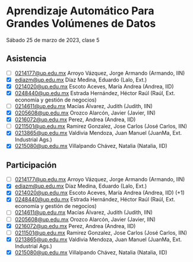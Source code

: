 Aprendizaje Automático Para Grandes Volúmenes de Datos
======================================================

Sábado 25 de marzo de 2023, clase 5

Asistencia
----------

- [ ] 0214177@up.edu.mx Arroyo Vázquez, Jorge Armando (Armando, IIN) 
- [x] ediazm@up.edu.mx  Díaz Medina, Eduardo (Lalo, Ext.)
- [x] 0214020@up.edu.mx Escoto Aceves, María Andrea (Andrea, IID)
- [x] 0248440@up.edu.mx Estrada Hernández, Héctor Raúl (Raúl, Ext. economía y gestión de negocios)
- [ ] 0214611@up.edu.mx Macías Álvarez, Judith (Judith, IIN)
- [x] 0205608@up.edu.mx Orozco Alarcón, Javier (Javier, IIN) 
- [x] 0216072@up.edu.mx Perez, Andrea (Andrea, IID)
- [ ] 0211501@up.edu.mx Ramirez Gonzalez, Jose Carlos (José Carlos, IIN)
- [x] 0213865@up.edu.mx Valdivia Mendoza, Juan Manuel (JuanMa, Ext. Industrial Ags.)
- [x] 0215080@up.edu.mx Villalpando Chávez, Natalia (Natalia, IID)

Participación
-------------

- [ ] 0214177@up.edu.mx Arroyo Vázquez, Jorge Armando (Armando, IIN) 
- [x] ediazm@up.edu.mx  Díaz Medina, Eduardo (Lalo, Ext.)
- [x] 0214020@up.edu.mx Escoto Aceves, María Andrea (Andrea, IID) (+1)
- [x] 0248440@up.edu.mx Estrada Hernández, Héctor Raúl (Raúl, Ext. economía y gestión de negocios)
- [ ] 0214611@up.edu.mx Macías Álvarez, Judith (Judith, IIN)
- [ ] 0205608@up.edu.mx Orozco Alarcón, Javier (Javier, IIN) 
- [x] 0216072@up.edu.mx Perez, Andrea (Andrea, IID)
- [ ] 0211501@up.edu.mx Ramirez Gonzalez, Jose Carlos (José Carlos, IIN)
- [x] 0213865@up.edu.mx Valdivia Mendoza, Juan Manuel (JuanMa, Ext. Industrial Ags.)
- [x] 0215080@up.edu.mx Villalpando Chávez, Natalia (Natalia, IID)
